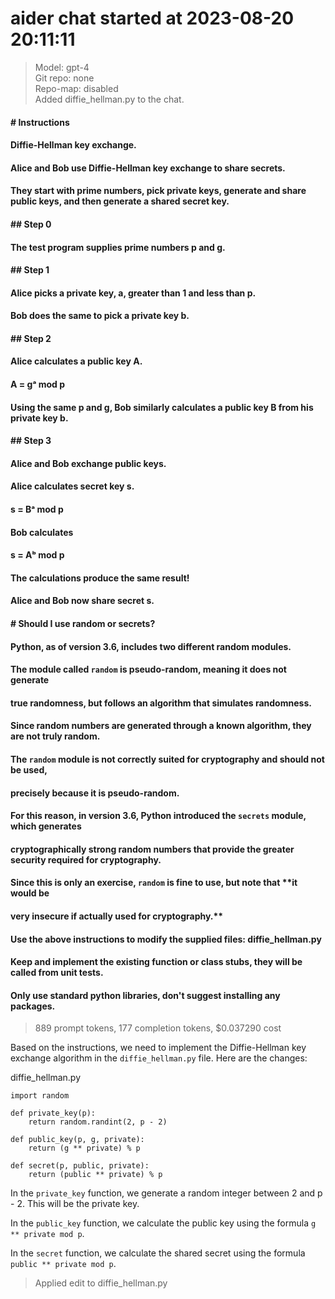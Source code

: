 
# aider chat started at 2023-08-20 20:11:11

> Model: gpt-4  
> Git repo: none  
> Repo-map: disabled  
> Added diffie_hellman.py to the chat.  

#### # Instructions  
####   
#### Diffie-Hellman key exchange.  
####   
#### Alice and Bob use Diffie-Hellman key exchange to share secrets.  
#### They start with prime numbers, pick private keys, generate and share public keys, and then generate a shared secret key.  
####   
#### ## Step 0  
####   
#### The test program supplies prime numbers p and g.  
####   
#### ## Step 1  
####   
#### Alice picks a private key, a, greater than 1 and less than p.  
#### Bob does the same to pick a private key b.  
####   
#### ## Step 2  
####   
#### Alice calculates a public key A.  
####   
####     A = gᵃ mod p  
####   
#### Using the same p and g, Bob similarly calculates a public key B from his private key b.  
####   
#### ## Step 3  
####   
#### Alice and Bob exchange public keys.  
#### Alice calculates secret key s.  
####   
####     s = Bᵃ mod p  
####   
#### Bob calculates  
####   
####     s = Aᵇ mod p  
####   
#### The calculations produce the same result!  
#### Alice and Bob now share secret s.  
#### # Should I use random or secrets?  
####   
#### Python, as of version 3.6, includes two different random modules.  
####   
#### The module called `random` is pseudo-random, meaning it does not generate  
#### true randomness, but follows an algorithm that simulates randomness.  
#### Since random numbers are generated through a known algorithm, they are not truly random.  
####   
#### The `random` module is not correctly suited for cryptography and should not be used,  
#### precisely because it is pseudo-random.  
####   
#### For this reason, in version 3.6, Python introduced the `secrets` module, which generates  
#### cryptographically strong random numbers that provide the greater security required for cryptography.  
####   
#### Since this is only an exercise, `random` is fine to use, but note that **it would be  
#### very insecure if actually used for cryptography.**  
#### ####  
####   
#### Use the above instructions to modify the supplied files: diffie_hellman.py  
#### Keep and implement the existing function or class stubs, they will be called from unit tests.  
#### Only use standard python libraries, don't suggest installing any packages.  
> 889 prompt tokens, 177 completion tokens, $0.037290 cost  

Based on the instructions, we need to implement the Diffie-Hellman key exchange algorithm in the `diffie_hellman.py` file. Here are the changes:

diffie_hellman.py
```
import random

def private_key(p):
    return random.randint(2, p - 2)

def public_key(p, g, private):
    return (g ** private) % p

def secret(p, public, private):
    return (public ** private) % p
```

In the `private_key` function, we generate a random integer between 2 and p - 2. This will be the private key.

In the `public_key` function, we calculate the public key using the formula `g ** private mod p`.

In the `secret` function, we calculate the shared secret using the formula `public ** private mod p`.

> Applied edit to diffie_hellman.py  
